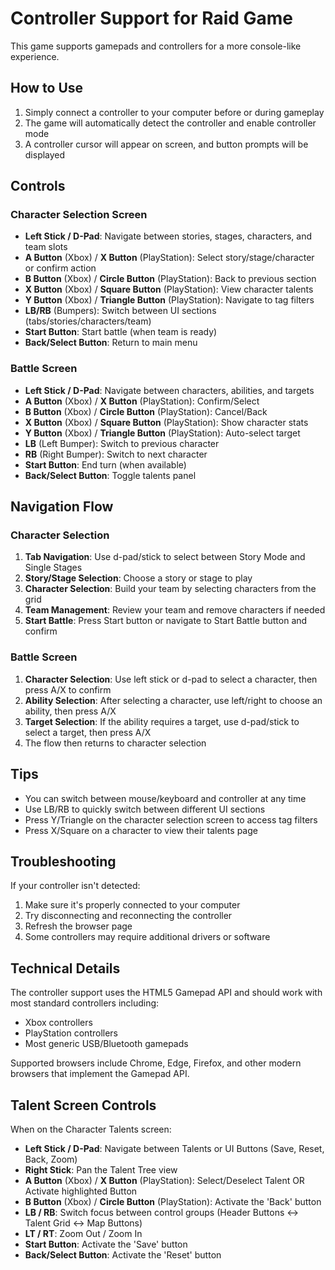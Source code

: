 # Controller Support for Raid Game

This game supports gamepads and controllers for a more console-like experience.

## How to Use

1. Simply connect a controller to your computer before or during gameplay
2. The game will automatically detect the controller and enable controller mode
3. A controller cursor will appear on screen, and button prompts will be displayed

## Controls

### Character Selection Screen

- **Left Stick / D-Pad**: Navigate between stories, stages, characters, and team slots
- **A Button** (Xbox) / **X Button** (PlayStation): Select story/stage/character or confirm action
- **B Button** (Xbox) / **Circle Button** (PlayStation): Back to previous section
- **X Button** (Xbox) / **Square Button** (PlayStation): View character talents
- **Y Button** (Xbox) / **Triangle Button** (PlayStation): Navigate to tag filters
- **LB/RB** (Bumpers): Switch between UI sections (tabs/stories/characters/team)
- **Start Button**: Start battle (when team is ready)
- **Back/Select Button**: Return to main menu

### Battle Screen

- **Left Stick / D-Pad**: Navigate between characters, abilities, and targets
- **A Button** (Xbox) / **X Button** (PlayStation): Confirm/Select
- **B Button** (Xbox) / **Circle Button** (PlayStation): Cancel/Back
- **X Button** (Xbox) / **Square Button** (PlayStation): Show character stats
- **Y Button** (Xbox) / **Triangle Button** (PlayStation): Auto-select target
- **LB** (Left Bumper): Switch to previous character
- **RB** (Right Bumper): Switch to next character
- **Start Button**: End turn (when available)
- **Back/Select Button**: Toggle talents panel

## Navigation Flow

### Character Selection

1. **Tab Navigation**: Use d-pad/stick to select between Story Mode and Single Stages
2. **Story/Stage Selection**: Choose a story or stage to play
3. **Character Selection**: Build your team by selecting characters from the grid
4. **Team Management**: Review your team and remove characters if needed
5. **Start Battle**: Press Start button or navigate to Start Battle button and confirm

### Battle Screen

1. **Character Selection**: Use left stick or d-pad to select a character, then press A/X to confirm
2. **Ability Selection**: After selecting a character, use left/right to choose an ability, then press A/X
3. **Target Selection**: If the ability requires a target, use d-pad/stick to select a target, then press A/X
4. The flow then returns to character selection

## Tips

- You can switch between mouse/keyboard and controller at any time
- Use LB/RB to quickly switch between different UI sections
- Press Y/Triangle on the character selection screen to access tag filters
- Press X/Square on a character to view their talents page

## Troubleshooting

If your controller isn't detected:
1. Make sure it's properly connected to your computer
2. Try disconnecting and reconnecting the controller
3. Refresh the browser page
4. Some controllers may require additional drivers or software

## Technical Details

The controller support uses the HTML5 Gamepad API and should work with most standard controllers including:
- Xbox controllers
- PlayStation controllers
- Most generic USB/Bluetooth gamepads

Supported browsers include Chrome, Edge, Firefox, and other modern browsers that implement the Gamepad API.

## Talent Screen Controls

When on the Character Talents screen:

- **Left Stick / D-Pad**: Navigate between Talents or UI Buttons (Save, Reset, Back, Zoom)
- **Right Stick**: Pan the Talent Tree view
- **A Button** (Xbox) / **X Button** (PlayStation): Select/Deselect Talent OR Activate highlighted Button
- **B Button** (Xbox) / **Circle Button** (PlayStation): Activate the 'Back' button
- **LB / RB**: Switch focus between control groups (Header Buttons <-> Talent Grid <-> Map Buttons)
- **LT / RT**: Zoom Out / Zoom In
- **Start Button**: Activate the 'Save' button
- **Back/Select Button**: Activate the 'Reset' button 